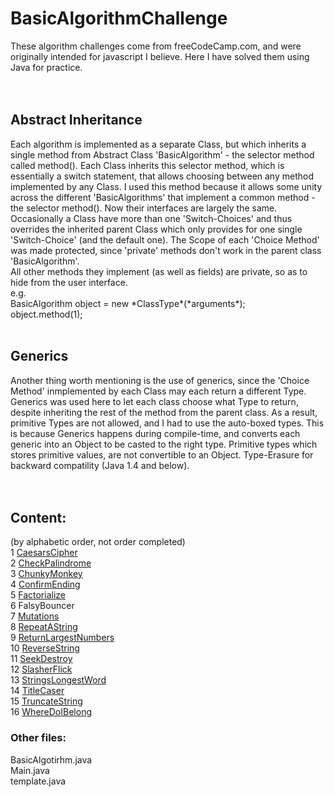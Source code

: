 # BasicAlgorithmChallenge


These algorithm challenges come from freeCodeCamp.com, and were originally
intended for javascript I believe. Here I have solved them using Java for
practice. 
<br>
<br>
<br>
<h2>Abstract Inheritance</h2>
Each algorithm is implemented as a separate Class, but which inherits a
single method from Abstract Class 'BasicAlgorithm' - the selector method
called method(). Each Class inherits this selector method, which is 
essentially a switch statement, that allows choosing between any method 
implemented by any Class. I used this method because it allows some unity 
across the different 'BasicAlgorithms' that implement a common method - 
the selector method(). Now their interfaces are largely the same. Occasionally
a Class have more than one 'Switch-Choices' and thus overrides the inherited
parent Class which only provides for one single 'Switch-Choice' (and the 
default one). The Scope of each 'Choice Method' was made protected, since 
'private' methods don't work in the parent class 'BasicAlgorithm'. 
<br>
All other methods they implement (as well as fields) are private, so as to
hide from the user interface. 
<br>
e.g.<br>
BasicAlgorithm object = new *ClassType*(*arguments*);<br>
object.method(1);<br>
<br>
<h2>Generics</h2>
Another thing worth mentioning is the use of generics, since the 'Choice Method'
inmplemented by each Class may each return a different Type. Generics was 
used here to let each class choose what Type to return, despite inheriting
the rest of the method from the parent class. As a result, primitive Types
are not allowed, and I had to use the auto-boxed types. 
This is because Generics happens during compile-time, and converts each generic
into an Object to be casted to the right type. Primitive types which stores
primitive values, are not convertible to an Object. 
Type-Erasure for backward compatility (Java 1.4 and below). 
<br>
<br>
<br>
<h2>Content: </h2>
(by alphabetic order, not order completed)
<br>
1 <a href="https://github.com/liangb-dev/BasicAlgorithmChallenge/blob/master/src/CaesarsCipher.java">CaesarsCipher</a><br>
2 <a href=https://github.com/liangb-dev/BasicAlgorithmChallenge/blob/master/src/CheckPalindrome.java>CheckPalindrome</a><br>
3 <a href=https://github.com/liangb-dev/BasicAlgorithmChallenge/blob/master/src/ChunkyMonkey.java>ChunkyMonkey</a><br>
4 <a href=./ConfirmEnding.java>ConfirmEnding</a><br>
5 <a href=>Factorialize</a><br>
6 FalsyBouncer<br>
7 <a href=>Mutations</a><br>
8 <a href=>RepeatAString</a><br>
9 <a href=>ReturnLargestNumbers</a><br>
10 <a href=>ReverseString</a><br>
11 <a href=>SeekDestroy</a><br>
12 <a href=>SlasherFlick</a><br>
13 <a href=>StringsLongestWord</a><br>
14 <a href=>TitleCaser</a><br>
15 <a href=>TruncateString</a><br>
16 <a href=>WhereDoIBelong</a><br>

<h3>Other files:</h3>
BasicAlgotirhm.java<br>
Main.java<br>
template.java<br>

